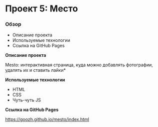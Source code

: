 # Проект 5: Место

### Обзор

* Описание проекта
* Используемые технологии
* Ссылка на GitHub Pages

**Описание проекта**

Mesto: интерактивная страница, куда можно добавлять фотографии, удалять их и ставить лайки*

**Используемые технологии**

- HTML
- CSS
- Чуть-чуть JS

**Ссылка на GitHub Pages**

https://goozh.github.io/mesto/index.html


